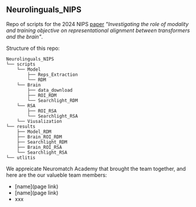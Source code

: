 ## Neurolinguals_NIPS
Repo of scripts for the 2024 NIPS [paper](https://openreview.net/pdf?id=t4CnKu6yXn) _"Investigating the role of modality and training objective on representational alignment between transformers and the brain"_.

Structure of this repo:
```
Neurolinguals_NIPS
└── scripts
    └── Model
        ├── Reps_Extraction
        └── RDM
    └── Brain
        ├── data_download
        ├── ROI_RDM
        └── Searchlight_RDM
    └── RSA
        ├── ROI_RSA
        └── Searchlight_RSA
    └── Viusalization
└── results
    ├── Model_RDM
    ├── Brain_ROI_RDM
    ├── Searchlight_RDM
    ├── Brain_ROI_RSA
    └── Searchlight_RSA
└── utlitis
```
We appreicate Neuromatch Academy that brought the team together, and here are the our valueble team members: 
- [name](page link)
- [name](page link)
- xxx
